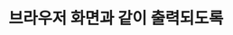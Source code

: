 # 브라우저 화면과 같이 출력되도록<script>태그 내에 함수를 작성하라.

 #### 추가 및 안내 사항

>    1. a와 b를 인수로 가지는 함수 생성
>    >
>    2. a<b일때와 a>b일때 각각 출력값 지정


<br><img src="1.png" width="1000" height="600" title="px(픽셀) 크기 설정" alt="1번 이미지"></img><br/>
<br><img src="2.png" width="1000" height="600" title="px(픽셀) 크기 설정" alt="1번 이미지"></img><br/>



